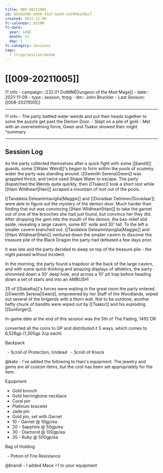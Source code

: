 ```yaml
---
title: 009-20211005
id: 65e92b95-e056-43a7-bedd-ce5909a26bc7
created: 2021-11-09
fc-calendar: DotMM
fc-date:
  year: 1492
  month: 12
  day: 5
fc-category: Sessions
tags:
  - ttrpg/session/dotmm
---
```


# [[009-20211005]]

!!! info
    - campaign:: [[32.01 DotMM|Dungeon of the Mad Mage]]
    - date:: 2021-11-09
    - type:: session, ttrpg
    - dm:: John Bruckler
    - Last Session: [[008-20211005]]


---

!!! info
    - The party battled water weirds and put their heads together to solve the puzzle get past the Demon Door.
    - Slept on a pile of gold
    - Met with an overwhelming force, Gwen and Tsakor showed their might
    ^summary

---

## Session Log


As the party collected themselves after a quick fight with some [[bandit]] guards, some [[Water Weird]]'s began to form within the pools of scummy water the party was standing around. [[Gwenith Serena|Gwen]] was grappled thrice, and twice used Shape Water to escape. The party dispatched the Weirds quite quickly, then [[Tsakor]] took a short rest while [[Hani Wildheart|Hani]] scraped a mountain of loot out of the pools.

[[Tandaleia Deleamintaviglia|Maggie]] and [[Goradaar Delmirev|Goradaar]] were able to figure out the mystery of the demon door. Much harder than finding that out was convincing [[Hani Wildheart|Hani]] to take the garnet out of one of the brooches she had just found, but convince her they did. After dropping the gem into the mouth of the demon, the bas-relief slid aside, revealing a large cavern, some 60' wide and 30' tall. To the left a smaller cavern branched out. [[Tandaleia Deleamintaviglia|Maggie]] and [[Hani Wildheart|Hani]] ventured down the smaller cavern to discover the treasure pile of the Black Dragon the party had defeated a few days prior.

It was late and the party decided to sleep on top of the treasure pile - the night passed without incident.

In the morning, the party found a trapdoor at the back of the large cavern, and with some quick thinking and amazing displays of athletics, the party shimmied down a 30' deep hole, and across a 10' pit trap before heading down a set of stairs and into an AMBUSH!

25 of [[Sakatha]]'s forces were waiting in the great room the party entered. [[Gwenith Serena|Gwen]], empowered by her Staff of the Woodlands, wiped out several of the brigands with a thorn wall. Not to be outdone, another hefty chunk of bandits were wiped out by [[Tsakor]] and his exploding [[Sunforger]].

In-game date at the end of this session was the 5th of The Fading, 1492 DR


converted all the coins to GP and distributed it 5 ways, which comes to 6,526gp (1,305gp 2cp each)


Backpack

  - Scroll of Protection, Undead
  - Scroll of Knock

  

@kate - I've added the following to Hani's equipment. The jewelry and gems are all custom items, but the cost has been set appropriately for the item.

Equipment

-  Gold brooch
- Gold herringbone necklace
- Coral pin
- Platinum bracelet
- Jade pin
- Gold pin, set with Garnet
- 10 - Garnet @ 10gp/ea
- 20 - Sapphire @ 50gp/ea
- 30 - Diamond @ 100gp/ea
- 35 - Ruby @ 500gp/ea

Bag of Holding  

  - Potion of Fire Resistance

  

@brandi - I added Mace +1 to your equipment
